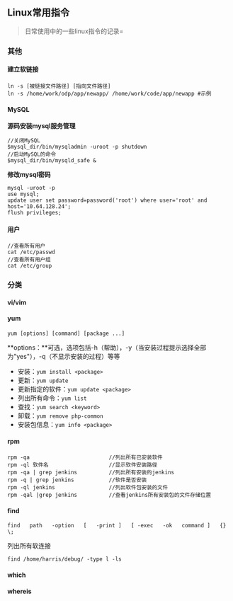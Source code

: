 

## Linux常用指令

> 日常使用中的一些linux指令的记录=

### 其他

#### 建立软链接

```
ln -s [被链接文件路径] [指向文件路径]
ln -s /home/work/odp/app/newapp/ /home/work/code/app/newapp	#示例
```

#### MySQL

**源码安装mysql服务管理**

```
//关闭MySQL
$mysql_dir/bin/mysqladmin -uroot -p shutdown
//启动MySQL的命令
$mysql_dir/bin/mysqld_safe &
```

**修改mysql密码**

```
mysql -uroot -p
use mysql;
update user set password=password('root') where user='root' and host='10.64.128.24';
flush privileges;
```

#### 用户

```
//查看所有用户
cat /etc/passwd
//查看所有用户组
cat /etc/group
```



### 分类

#### vi/vim



#### yum

```
yum [options] [command] [package ...]
```

**options：**可选，选项包括-h（帮助），-y（当安装过程提示选择全部为"yes"），-q（不显示安装的过程）等等

- 安装：`yum install <package>`
- 更新：`yum update`
- 更新指定的软件：`yum update <package>`
- 列出所有命令：`yum list`
- 查找：`yum search <keyword>` 
- 卸载：`yum remove php-common`
- 安装包信息：`yum info <package>`

#### rpm

```
rpm -qa			  				//列出所有已安装软件
rpm -ql 软件名					  //显示软件安装路径
rpm -qa | grep jenkins 			//列出所有安装的jenkins
rpm -q | grep jenkins			//软件是否安装
rpm -ql jenkins					//列出软件包安装的文件
rpm -qal |grep jenkins 			//查看jenkins所有安装包的文件存储位置
```

#### find

```
find   path   -option   [   -print ]   [ -exec   -ok   command ]   {} \;
```

列出所有软连接

```
find /home/harris/debug/ -type l -ls 
```

#### which

#### whereis

